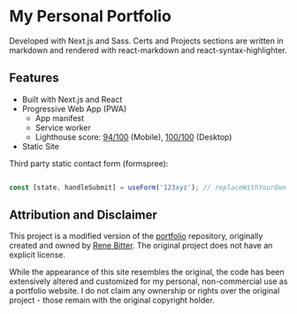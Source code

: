 # My Personal Portfolio

Developed with Next.js and Sass. Certs and Projects sections are written in markdown and rendered with react-markdown and react-syntax-highlighter.

## Features

- Built with Next.js and React
- Progressive Web App (PWA)
  - App manifest
  - Service worker
  - Lighthouse score: [94/100](https://pagespeed.web.dev/analysis/https-dave-levine-io/b3x99kmdqe?form_factor=mobile) (Mobile), [100/100](https://pagespeed.web.dev/analysis/https-dave-levine-io/b3x99kmdqe?form_factor=desktop) (Desktop)
- Static Site

Third party static contact form (formspree):

```js

const [state, handleSubmit] = useForm('123xyz'); // replaceWithYourOwn

````

## Attribution and Disclaimer

This project is a modified version of the [portfolio](https://github.com/renebitter/portfolio) repository, originally created and owned by [Rene Bitter](https://github.com/renebitter). The original project does not have an explicit license.

While the appearance of this site resembles the original, the code has been extensively altered and customized for my personal, non-commercial use as a portfolio website. I do not claim any ownership or rights over the original project - those remain with the original copyright holder.

